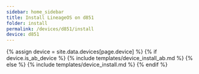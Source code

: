 ```yaml
---
sidebar: home_sidebar
title: Install LineageOS on d851
folder: install
permalink: /devices/d851/install
device: d851
---
```

{% assign device = site.data.devices[page.device] %}
{% if device.is_ab_device %}
{% include templates/device_install_ab.md %}
{% else %}
{% include templates/device_install.md %}
{% endif %}
